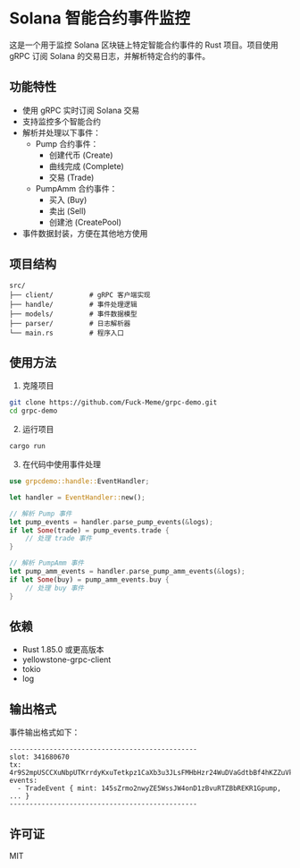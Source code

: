 # Solana 智能合约事件监控

这是一个用于监控 Solana 区块链上特定智能合约事件的 Rust 项目。项目使用 gRPC 订阅 Solana 的交易日志，并解析特定合约的事件。

## 功能特性

- 使用 gRPC 实时订阅 Solana 交易
- 支持监控多个智能合约
- 解析并处理以下事件：
  - Pump 合约事件：
    - 创建代币 (Create)
    - 曲线完成 (Complete)
    - 交易 (Trade)
  - PumpAmm 合约事件：
    - 买入 (Buy)
    - 卖出 (Sell)
    - 创建池 (CreatePool)
- 事件数据封装，方便在其他地方使用

## 项目结构

```
src/
├── client/         # gRPC 客户端实现
├── handle/         # 事件处理逻辑
├── models/         # 事件数据模型
├── parser/         # 日志解析器
└── main.rs         # 程序入口
```

## 使用方法

1. 克隆项目
```bash
git clone https://github.com/Fuck-Meme/grpc-demo.git
cd grpc-demo
```

2. 运行项目
```bash
cargo run
```

3. 在代码中使用事件处理
```rust
use grpcdemo::handle::EventHandler;

let handler = EventHandler::new();

// 解析 Pump 事件
let pump_events = handler.parse_pump_events(&logs);
if let Some(trade) = pump_events.trade {
    // 处理 trade 事件
}

// 解析 PumpAmm 事件
let pump_amm_events = handler.parse_pump_amm_events(&logs);
if let Some(buy) = pump_amm_events.buy {
    // 处理 buy 事件
}
```

## 依赖

- Rust 1.85.0 或更高版本
- yellowstone-grpc-client
- tokio
- log

## 输出格式

事件输出格式如下：

```
-----------------------------------------------
slot: 341680670
tx: 4r9S2mpUSCCXuNbpUTKrrdyKxuTetkpz1CaXb3u3JLsFMHbHzr24WuDVaGdtbBf4hKZZuVkhsovRD4R1dKpCYjyB
events:
  - TradeEvent { mint: 145sZrmo2nwyZE5WssJW4onD1zBvuRTZBbREKR1Gpump, ... }
-----------------------------------------------
```

## 许可证

MIT 